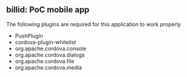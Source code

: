 billid: PoC mobile app
---

The following plugins are required for this application to work properly

- PushPlugin
- cordova-plugin-whitelist
- org.apache.cordova.console
- org.apache.cordova.dialogs
- org.apache.cordova.file
- org.apache.cordova.media